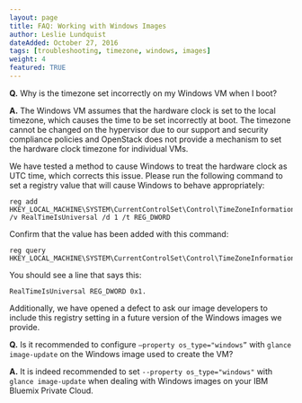 ```yaml
---
layout: page
title: FAQ: Working with Windows Images
author: Leslie Lundquist
dateAdded: October 27, 2016
tags: [troubleshooting, timezone, windows, images]
weight: 4
featured: TRUE
---
```



**Q.** Why is the timezone set incorrectly on my Windows VM when I boot?

**A.**  The Windows VM assumes that the hardware clock is set to the local timezone, which causes the time to be set incorrectly at boot. The timezone cannot be changed on the hypervisor due to our support and security compliance policies and OpenStack does not provide a mechanism to set the hardware clock timezone for individual VMs.

We have tested a method to cause Windows to treat the hardware clock as UTC time, which corrects this issue. Please run the following command to set a registry value that will cause Windows to behave appropriately:

```
reg add HKEY_LOCAL_MACHINE\SYSTEM\CurrentControlSet\Control\TimeZoneInformation /v RealTimeIsUniversal /d 1 /t REG_DWORD
```
Confirm that the value has been added with this command:

```
reg query HKEY_LOCAL_MACHINE\SYSTEM\CurrentControlSet\Control\TimeZoneInformation
```

You should see a line that says this:

```
RealTimeIsUniversal REG_DWORD 0x1.
```

Additionally, we have opened a defect to ask our image developers to include this registry setting in a future version of the Windows images we provide. 

**Q.** Is it recommended to configure `—property os_type="windows”` with `glance image-update` on the Windows image used to create the VM?

**A.** It  is indeed recommended to set `--property os_type="windows"` with `glance image-update` when dealing with Windows images on your IBM Bluemix Private Cloud. 
